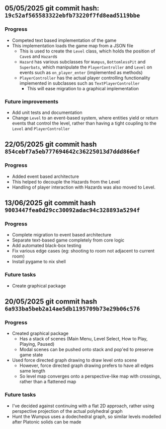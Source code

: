 ## 05/05/2025 git commit hash: `19c52af565583322ebfb73220f7fd8ead5119bbe`
### Progress
- Competed text based implementation of the game
- This implementation loads the game map from a JSON file
  - This is used to create the `Level` class, which holds the position of `Cave`s and `Hazard`s
  - `Hazard` has various subclasses for `Wumpus`, `BottomlessPit` and `Superbats`, which manipulate the `PlayerController` and `Level` on events such as `on_player_enter` (implemented as methods)
  - `PlayerController` has the actual player controlling functionality implemented in subclasses such as `TextPlayerController`
    - This will ease migration to a graphical implementation
### Future improvements
- Add unit tests and documentation
- Change `Level` to an event-based system, where entities yield or return events that control the level, rather than having a tight coupling to the `Level` and `PlayerController`

## 22/05/2025 git commit hash `854cebf7a5eb777694642c36225013d7ddd866ef`
### Progress
- Added event based architecture
- This helped to decouple the Hazards from the Level
- Handling of player interaction with Hazards was also moved to Level.

## 13/06/2025 git commit hash `9003447fea0d29cc30092adac94c328893a5294f`
### Progress
- Complete migration to event based architecture
- Separate text-based game completely from core logic
- Add automated black-box testing
- Fix various edge cases (eg: shooting to room not adjacent to current room)
- Install pygame to nix shell
### Future tasks
- Create graphical package

## 20/05/2025 git commit hash `6a933ba5beb2a14ae5db1195709b73e29b06c576`
### Progress
- Created graphical package
  - Has a stack of scenes (Main Menu, Level Select, How to Play, Playing, Paused)
  - Modal scenes can be pushed onto stack and pop'ed to preserve game state
- Used force directed graph drawing to draw level onto scene
  - However, force directed graph drawing prefers to have all edges same length
  - So level map converges onto a perspective-like map with crossings, rather than a flattened map
### Future tasks
- I've decided against continuing with a flat 2D approach, rather using perspective projection of the actual polyhedral graph
- Hunt the Wumpus uses a dodechedral graph, so similar levels modelled after Platonic solids can be made
